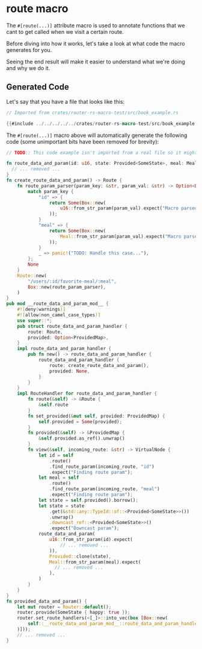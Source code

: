 # route macro

The `#[route(...)]` attribute macro is used to annotate functions that we cant to get called
when we visit a certain route.

Before diving into how it works, let's take a look at what code the macro generates for you.

Seeing the end result will make it easier to understand what we're doing and why we do it.

## Generated Code

Let's say that you have a file that looks like this:

```rust
// Imported from crates/router-rs-macro-test/src/book_example.rs

{{#include ../../../../../crates/router-rs-macro-test/src/book_example.rs}}
```

The `#[route(...)]` macro above will automatically generate the following code (some unimportant bits have been removed for brevity):

```rust
// TODO:: This code example isn't imported from a real file so it might go stale over time.

fn route_data_and_param(id: u16, state: Provided<SomeState>, meal: Meal) -> VirtualNode {
  // ... removed ...
}
fn create_route_data_and_param() -> Route {
    fn route_param_parser(param_key: &str, param_val: &str) -> Option<Box<dyn RouteParam>> {
        match param_key {
            "id" => {
                return Some(Box::new(
                    u16::from_str_param(param_val).expect("Macro parsed param"),
                ));
            }
            "meal" => {
                return Some(Box::new(
                    Meal::from_str_param(param_val).expect("Macro parsed param"),
                ));
            }
            _ => panic!("TODO: Handle this case..."),
        };
        None
    }
    Route::new(
        "/users/:id/favorite-meal/:meal",
        Box::new(route_param_parser),
    )
}
pub mod __route_data_and_param_mod__ {
    #![deny(warnings)]
    #![allow(non_camel_case_types)]
    use super::*;
    pub struct route_data_and_param_handler {
        route: Route,
        provided: Option<ProvidedMap>,
    }
    impl route_data_and_param_handler {
        pub fn new() -> route_data_and_param_handler {
            route_data_and_param_handler {
                route: create_route_data_and_param(),
                provided: None,
            }
        }
    }
    impl RouteHandler for route_data_and_param_handler {
        fn route(&self) -> &Route {
            &self.route
        }
        fn set_provided(&mut self, provided: ProvidedMap) {
            self.provided = Some(provided);
        }
        fn provided(&self) -> &ProvidedMap {
            &self.provided.as_ref().unwrap()
        }
        fn view(&self, incoming_route: &str) -> VirtualNode {
            let id = self
                .route()
                .find_route_param(incoming_route, "id")
                .expect("Finding route param");
            let meal = self
                .route()
                .find_route_param(incoming_route, "meal")
                .expect("Finding route param");
            let state = self.provided().borrow();
            let state = state
                .get(&std::any::TypeId::of::<Provided<SomeState>>())
                .unwrap()
                .downcast_ref::<Provided<SomeState>>()
                .expect("Downcast param");
            route_data_and_param(
                u16::from_str_param(id).expect(
                    // ... removed ...
                )),
                Provided::clone(state),
                Meal::from_str_param(meal).expect(
                  // ... removed ...
                ),
            )
        }
    }
}
fn provided_data_and_param() {
    let mut router = Router::default();
    router.provide(SomeState { happy: true });
    router.set_route_handlers(<[_]>::into_vec(box [Box::new(
        self::__route_data_and_param_mod__::route_data_and_param_handler::new(),
    )]));
    // ... removed ...
}
```
